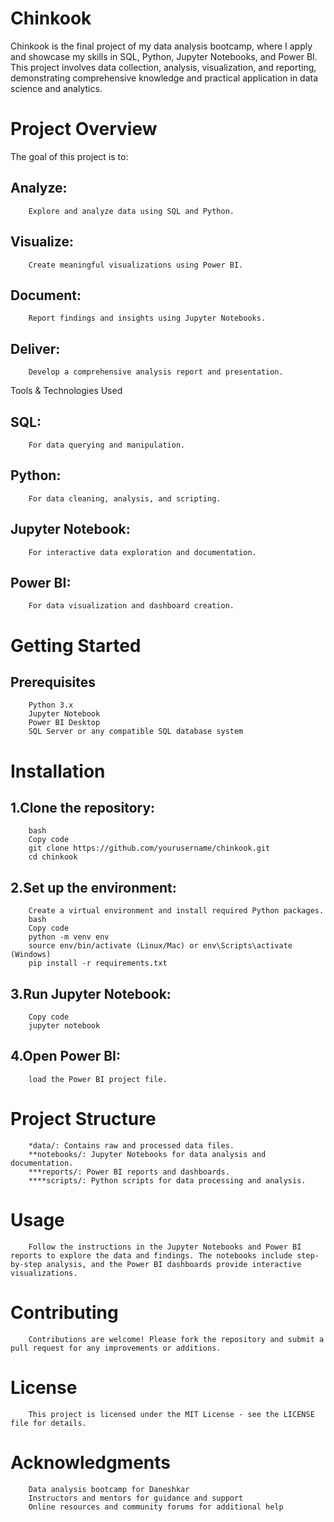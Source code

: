 # Chinkook
Chinkook is the final project of my data analysis bootcamp, where I apply and showcase my skills in SQL, Python, Jupyter Notebooks, and Power BI. This project involves data collection, analysis, visualization, and reporting, demonstrating comprehensive knowledge and practical application in data science and analytics.

# Project Overview

The goal of this project is to:

## Analyze:
        Explore and analyze data using SQL and Python.

## Visualize: 
        Create meaningful visualizations using Power BI.

## Document: 
        Report findings and insights using Jupyter Notebooks.

## Deliver: 
        Develop a comprehensive analysis report and presentation.

Tools & Technologies Used

## SQL:
        For data querying and manipulation.

## Python: 
        For data cleaning, analysis, and scripting.

## Jupyter Notebook: 
        For interactive data exploration and documentation.

## Power BI: 
        For data visualization and dashboard creation.

# Getting Started

## Prerequisites

        Python 3.x
        Jupyter Notebook
        Power BI Desktop
        SQL Server or any compatible SQL database system

# Installation

## 1.Clone the repository:

        bash
        Copy code
        git clone https://github.com/yourusername/chinkook.git
        cd chinkook

## 2.Set up the environment:

        Create a virtual environment and install required Python packages.
        bash
        Copy code
        python -m venv env
        source env/bin/activate (Linux/Mac) or env\Scripts\activate (Windows)
        pip install -r requirements.txt

## 3.Run Jupyter Notebook:

        Copy code
        jupyter notebook

## 4.Open Power BI:
        load the Power BI project file.

# Project Structure

        *data/: Contains raw and processed data files.
        **notebooks/: Jupyter Notebooks for data analysis and documentation.
        ***reports/: Power BI reports and dashboards.
        ****scripts/: Python scripts for data processing and analysis.

# Usage
        Follow the instructions in the Jupyter Notebooks and Power BI reports to explore the data and findings. The notebooks include step-by-step analysis, and the Power BI dashboards provide interactive visualizations.

# Contributing
        Contributions are welcome! Please fork the repository and submit a pull request for any improvements or additions.

# License
        This project is licensed under the MIT License - see the LICENSE file for details.

# Acknowledgments
        Data analysis bootcamp for Daneshkar
        Instructors and mentors for guidance and support
        Online resources and community forums for additional help
